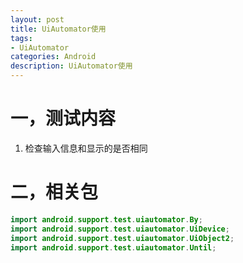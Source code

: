 ```yaml
---
layout: post
title: UiAutomator使用
tags:
- UiAutomator
categories: Android
description: UiAutomator使用
---
```


# 一，测试内容  

1. 检查输入信息和显示的是否相同

# 二，相关包 

~~~ java
import android.support.test.uiautomator.By;
import android.support.test.uiautomator.UiDevice;
import android.support.test.uiautomator.UiObject2;
import android.support.test.uiautomator.Until;
~~~

